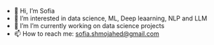 - 👋 Hi, I’m Sofia
- 👀 I’m interested in data science, ML, Deep leaarning, NLP and LLM
- 💞️ I’m I’m currently working on data science projects
- 📫 How to reach me: sofia.shmojahed@gmail.com

<!---
sofiamoj/sofiamoj is a ✨ special ✨ repository because its `README.md` (this file) appears on your GitHub profile.
You can click the Preview link to take a look at your changes.
--->
